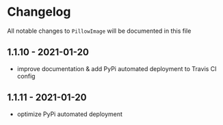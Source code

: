 # Changelog

All notable changes to `PillowImage` will be documented in this file

## 1.1.10 - 2021-01-20
 - improve documentation & add PyPi automated deployment to Travis CI config


## 1.1.11 - 2021-01-20
 - optimize PyPi automated deployment